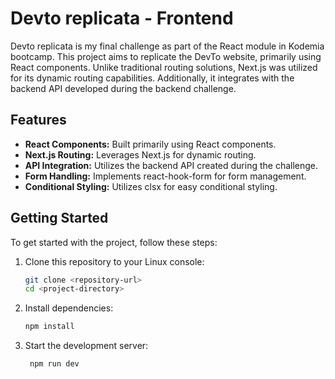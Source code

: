

# Devto replicata - Frontend

Devto replicata is my final challenge as part of the React module in Kodemia bootcamp. This project aims to replicate the DevTo website, primarily using React components. Unlike traditional routing solutions, Next.js was utilized for its dynamic routing capabilities. Additionally, it integrates with the backend API developed during the backend challenge.

## Features

- **React Components:** Built primarily using React components.
- **Next.js Routing:** Leverages Next.js for dynamic routing.
- **API Integration:** Utilizes the backend API created during the challenge.
- **Form Handling:** Implements react-hook-form for form management.
- **Conditional Styling:** Utilizes clsx for easy conditional styling.

## Getting Started

To get started with the project, follow these steps:

1. Clone this repository to your Linux console:
   ```bash
   git clone <repository-url>
   cd <project-directory>


2. Install dependencies:
   ```bash
   npm install


3. Start the development server:
   ```bash
    npm run dev
